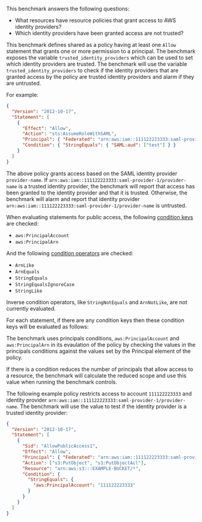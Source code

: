This benchmark answers the following questions:

- What resources have resource policies that grant access to AWS identity providers?
- Which identity providers have been granted access are not trusted?

This benchmark defines shared as a policy having at least one `Allow` statement that grants one or more permission to a principal.
The benchmark exposes the variable `trusted_identity_providers` which can be used to set which identity providers are trusted.
The benchmark will use the variable `trusted_identity_providers` to check if the identity providers that are granted access by the policy are trusted identity providers and alarm if they are untrusted.

For example:

```json
{
  "Version": "2012-10-17",
  "Statement": [
    {
      "Effect": "Allow",
      "Action": "sts:AssumeRoleWithSAML",
      "Principal": { "Federated": "arn:aws:iam::111122223333:saml-provider-1/provider-name" },
      "Condition": { "StringEquals": { "SAML:aud": ["test"] } }
    }
  ]
}
```

The above policy grants access based on the SAML identity provider `provider-name`.
If `arn:aws:iam::111122223333:saml-provider-1/provider-name` is a trusted identity provider, the benchmark will report that access has been granted to the identity provider and that it is trusted.
Otherwise, the benchmark will alarm and report that identity provider `arn:aws:iam::111122223333:saml-provider-1/provider-name` is untrusted.

When evaluating statements for public access, the following [condition keys](https://docs.aws.amazon.com/IAM/latest/UserGuide/reference_policies_condition-keys.html) are checked:

- `aws:PrincipalAccount`
- `aws:PrincipalArn`

And the following [condition operators](https://docs.aws.amazon.com/IAM/latest/UserGuide/reference_policies_elements_condition_operators.html) are checked:

- `ArnLike`
- `ArnEquals`
- `StringEquals`
- `StringEqualsIgnoreCase`
- `StringLike`

Inverse condition operators, like `StringNotEquals` and `ArnNotLike`, are not currently evaluated.

For each statement, if there are any condition keys then these condition keys will be evaluated as follows:

The benchmark uses principals conditions, `aws:PrincipalAccount` and `aws:PrincipalArn` in its evaulation of the policy by checking the values in the principals conditions against the values set by the Principal element of the policy.

If there is a condition reduces the number of principals that allow access to a resource, the benchmark will calculate the reduced scope and use this value when running the benchmark controls.

The following example policy restricts access to account `111122223333` and identity provider `arn:aws:iam::111122223333:saml-provider-1/provider-name`.
The benchmark will use the value to test if the identity provider is a trusted identity provider:

```json
{
  "Version": "2012-10-17",
  "Statement": [
    {
      "Sid": "AllowPublicAccess1",
      "Effect": "Allow",
      "Principal": { "Federated": "arn:aws:iam::111122223333:saml-provider-1/provider-name" },
      "Action": ["s3:PutObject", "s3:PutObjectAcl"],
      "Resource": "arn:aws:s3:::EXAMPLE-BUCKET/*",
      "Condition": {
        "StringEquals": {
          "aws:PrincipalAccount": "111122223333"
        }
      }
    }
  ]
}
```
